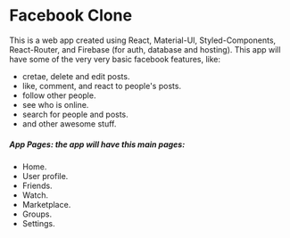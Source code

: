 # Facebook Clone

This is a web app created using React, Material-UI, Styled-Components, React-Router, and Firebase (for auth, database and hosting).
This app will have some of the very very basic facebook features, like:
- cretae, delete and edit posts.
- like, comment, and react to people's posts.
- follow other people.
- see who is online.
- search for people and posts.
- and other awesome stuff.

##### App Pages: the app will have this main pages:

- Home.
- User profile.
- Friends.
- Watch.
- Marketplace.
- Groups.
- Settings.
